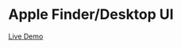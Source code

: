 # Apple Finder/Desktop UI

[Live Demo](https://rawcdn.githack.com/jalasem/finder-clone/3f1efe778c57404ecf988ae0287129006d02b52e/index.html)
